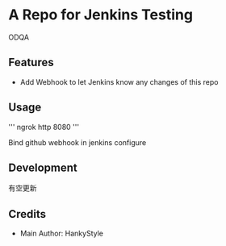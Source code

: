 # A Repo for Jenkins Testing

ODQA

## Features

- Add Webhook to let Jenkins know any changes of this repo

## Usage

'''
ngrok http 8080
'''

Bind github webhook in jenkins configure

## Development

有空更新

## Credits

- Main Author: HankyStyle
